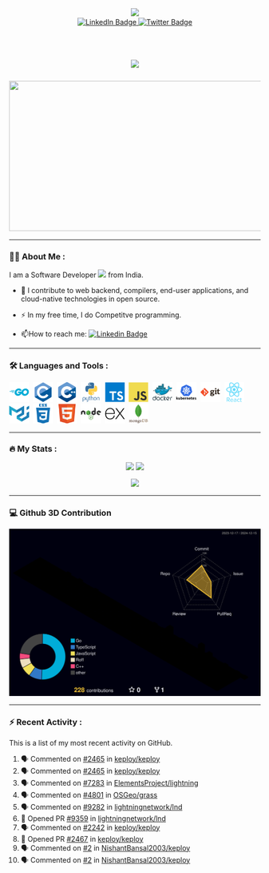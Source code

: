 <div id="header" align="center">
  <img src="https://media.giphy.com/media/M9gbBd9nbDrOTu1Mqx/giphy.gif" width="100"/>
  <div id="badges">
  <a href="https://www.linkedin.com/in/nishantbansal2003/">
    <img src="https://img.shields.io/badge/LinkedIn-blue?style=for-the-badge&logo=linkedin&logoColor=white" alt="LinkedIn Badge"/>
  </a>
  <a href="https://twitter.com/Nishant282003">
    <img src="https://img.shields.io/badge/Twitter-red?style=for-the-badge&logo=twitter&logoColor=white" alt="Twitter Badge"/>
  </a>
</div>
  <img src="https://komarev.com/ghpvc/?username=NishantBansal2003&style=flat-square&color=blue" alt=""/>
  <h1 align="center">
  <a href="https://git.io/typing-svg">
    <img src="https://readme-typing-svg.herokuapp.com/?lines=Hello,+There!+👋;It's+Nishant+Here....;Nice+to+e-meet+you!&center=true&size=30">
  </a>
</h1>
  <div align="center">
  <img src="https://media.giphy.com/media/dWesBcTLavkZuG35MI/giphy.gif" width="600" height="300"/>
</div>
</div>

---

### :man_technologist: About Me :
I am a Software Developer <img src="https://media.giphy.com/media/WUlplcMpOCEmTGBtBW/giphy.gif" width="30"> from India.

- :telescope: I contribute to web backend, compilers, end-user applications, and cloud-native technologies in open source.

- :zap: In my free time, I do Competitve programming.

- :mailbox:How to reach me: [![Linkedin Badge](https://img.shields.io/badge/-Nishant-blue?style=flat&logo=Linkedin&logoColor=white)](https://www.linkedin.com/in/nishantbansal2003/)

 ---

### :hammer_and_wrench: Languages and Tools :
<div>
  <img src="https://github.com/devicons/devicon/blob/master/icons/go/go-original-wordmark.svg" title="Go" alt="Go" width="40" height="40"/>&nbsp;
   <img src="https://github.com/devicons/devicon/blob/master/icons/c/c-original.svg" title="C" alt="C" width="40" height="40"/>&nbsp;
  <img src="https://github.com/devicons/devicon/blob/master/icons/cplusplus/cplusplus-original.svg" title="Cpp" alt="Cpp" width="40" height="40"/>&nbsp;
     <img src="https://github.com/devicons/devicon/blob/master/icons/python/python-original-wordmark.svg" title="python" alt="python" width="40" height="40"/>&nbsp;
   <img src="https://github.com/devicons/devicon/blob/master/icons/typescript/typescript-original.svg" title="typescript" alt="typescript" width="40" height="40"/>&nbsp;
  <img src="https://github.com/devicons/devicon/blob/master/icons/javascript/javascript-original.svg" title="JavaScript" alt="JavaScript" width="40" height="40"/>&nbsp;
      <img src="https://github.com/devicons/devicon/blob/master/icons/docker/docker-original-wordmark.svg" title="docker" alt="docker" width="40" height="40"/>&nbsp;
  <img src="https://github.com/devicons/devicon/blob/master/icons/kubernetes/kubernetes-original-wordmark.svg" title="kubernetes" alt="kubernetes" width="40" height="40"/>&nbsp;
    <img src="https://github.com/devicons/devicon/blob/master/icons/git/git-original-wordmark.svg" title="Git" **alt="Git" width="40" height="40"/>&nbsp;
  <img src="https://github.com/devicons/devicon/blob/master/icons/react/react-original-wordmark.svg" title="React" alt="React" width="40" height="40"/>&nbsp;
  <img src="https://github.com/devicons/devicon/blob/master/icons/materialui/materialui-original.svg" title="Material UI" alt="Material UI" width="40" height="40"/>&nbsp;
  <img src="https://github.com/devicons/devicon/blob/master/icons/css3/css3-plain-wordmark.svg"  title="CSS3" alt="CSS" width="40" height="40"/>&nbsp;
  <img src="https://github.com/devicons/devicon/blob/master/icons/html5/html5-original.svg" title="HTML5" alt="HTML" width="40" height="40"/>&nbsp;
  <img src="https://github.com/devicons/devicon/blob/master/icons/nodejs/nodejs-original-wordmark.svg" title="NodeJS" alt="NodeJS" width="40" height="40"/>&nbsp;
   <img src="https://github.com/devicons/devicon/blob/master/icons/express/express-original.svg" title="express" alt="express" width="40" height="40"/>&nbsp;
  <img src="https://github.com/devicons/devicon/blob/master/icons/mongodb/mongodb-original-wordmark.svg" title="mongodb" alt="mongodb" width="40" height="40"/>&nbsp;
</div>

---

### :fire: My Stats :
<p align="center">
  <img width="48%" src="https://github-readme-stats.vercel.app/api?username=NishantBansal2003&show_icons=true&theme=tokyonight" />
  <img width="51%" src="https://github-readme-streak-stats.herokuapp.com/?user=NishantBansal2003&theme=tokyonight" />
</p>

<p align="center">
  <img width="40%" src="https://github-readme-stats.vercel.app/api/top-langs/?username=NishantBansal2003&layout=compact&theme=tokyonight" />
</p>

---

### :computer: Github 3D Contribution

![](./profile-3d-contrib/profile-night-rainbow.svg)

---

### :zap: Recent Activity :

This is a list of my most recent activity on GitHub.

<!--START_SECTION:activity-->
1. 🗣 Commented on [#2465](https://github.com/keploy/keploy/pull/2465#issuecomment-2543896861) in [keploy/keploy](https://github.com/keploy/keploy)
2. 🗣 Commented on [#2465](https://github.com/keploy/keploy/pull/2465#issuecomment-2543892093) in [keploy/keploy](https://github.com/keploy/keploy)
3. 🗣 Commented on [#7283](https://github.com/ElementsProject/lightning/issues/7283#issuecomment-2543757894) in [ElementsProject/lightning](https://github.com/ElementsProject/lightning)
4. 🗣 Commented on [#4801](https://github.com/OSGeo/grass/pull/4801#issuecomment-2543558686) in [OSGeo/grass](https://github.com/OSGeo/grass)
5. 🗣 Commented on [#9282](https://github.com/lightningnetwork/lnd/issues/9282#issuecomment-2543093602) in [lightningnetwork/lnd](https://github.com/lightningnetwork/lnd)
6. 💪 Opened PR [#9359](https://github.com/lightningnetwork/lnd/pull/9359) in [lightningnetwork/lnd](https://github.com/lightningnetwork/lnd)
7. 🗣 Commented on [#2242](https://github.com/keploy/keploy/issues/2242#issuecomment-2538246170) in [keploy/keploy](https://github.com/keploy/keploy)
8. 💪 Opened PR [#2467](https://github.com/keploy/keploy/pull/2467) in [keploy/keploy](https://github.com/keploy/keploy)
9. 🗣 Commented on [#2](https://github.com/NishantBansal2003/keploy/pull/2#issuecomment-2537932504) in [NishantBansal2003/keploy](https://github.com/NishantBansal2003/keploy)
10. 🗣 Commented on [#2](https://github.com/NishantBansal2003/keploy/pull/2#issuecomment-2537931155) in [NishantBansal2003/keploy](https://github.com/NishantBansal2003/keploy)
<!--END_SECTION:activity-->
